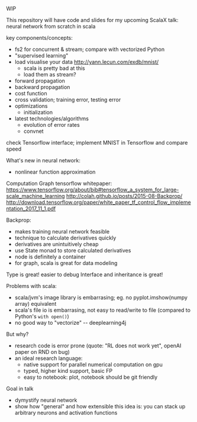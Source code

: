 WIP
 
This repository will have code and slides for my upcoming ScalaX talk: neural network from scratch in scala

key components/concepts:

- fs2 for concurrent & stream; compare with vectorized Python
- "supervised learning"
- load visualise your data http://yann.lecun.com/exdb/mnist/
    - scala is pretty bad at this
    - load them as stream?
- forward propagation
- backward propagation
- cost function
- cross validation; training error, testing error
- optimizations
    - initialization
- latest technologies/algorithms
    - evolution of error rates
    - convnet

check Tensorflow interface;
implement MNIST in Tensorflow and compare speed

What's new in neural network:
- nonlinear function approximation


Computation Graph
tensorflow whitepaper: https://www.tensorflow.org/about/bib#tensorflow_a_system_for_large-scale_machine_learning
http://colah.github.io/posts/2015-08-Backprop/
http://download.tensorflow.org/paper/white_paper_tf_control_flow_implementation_2017_11_1.pdf

Backprop:
- makes training neural network feasible
- technique to calculate derivatives quickly
- derivatives are unintuitively cheap
- use State monad to store calculated derivatives
- node is definitely a container
- for graph, scala is great for data modeling

Type is great! easier to debug
Interface and inheritance is great!

Problems with scala:
- scala/jvm's image library is embarrasing; eg. no pyplot.imshow(numpy array) equivalent
- scala's file io is embarrasing, not easy to read/write to file (compared to Python's `with open()`)
- no good way to "vectorize" -- deeplearning4j

But why?
- research code is error prone (quote: "RL does not work yet", openAI paper on RND on bug)
- an ideal research language:
    - native support for parallel numerical computation on gpu
    - typed, higher kind support, basic FP
    - easy to notebook: plot, notebook should be git friendly

Goal in talk
- dymystify neural network
- show how "general" and how extensible this idea is: you can stack up arbitrary neurons and activation functions